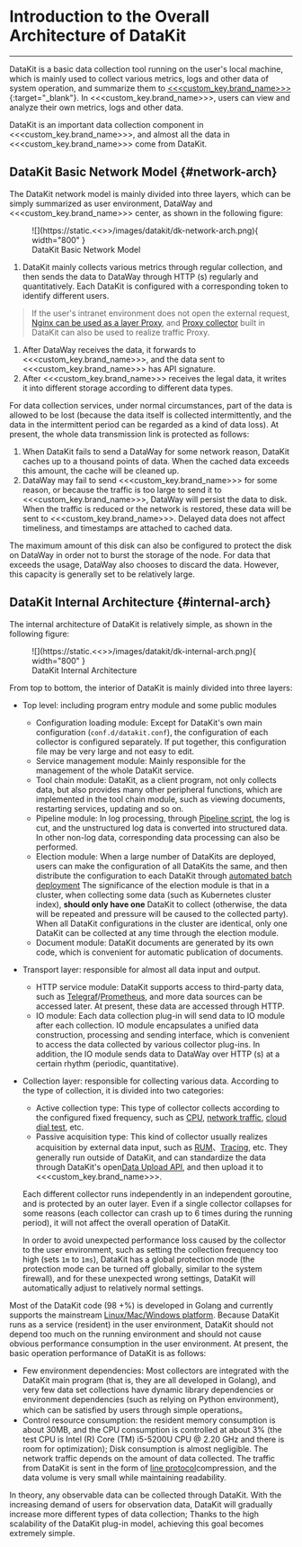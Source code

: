 # Introduction to the Overall Architecture of DataKit
---

DataKit is a basic data collection tool running on the user's local machine, which is mainly used to collect various metrics, logs and other data of system operation, and summarize them to [<<<custom_key.brand_name>>>](https://<<<custom_key.brand_main_domain>>>){:target="_blank"}. In <<<custom_key.brand_name>>>, users can view and analyze their own metrics, logs and other data.

DataKit is an important data collection component in <<<custom_key.brand_name>>>, and almost all the data in <<<custom_key.brand_name>>> come from DataKit.

## DataKit Basic Network Model {#network-arch}

The DataKit network model is mainly divided into three layers, which can be simply summarized as user environment, DataWay and <<<custom_key.brand_name>>> center, as shown in the following figure:

<figure markdown>
  ![](https://static.<<<custom_key.brand_main_domain>>>/images/datakit/dk-network-arch.png){ width="800" }
  <figcaption> DataKit Basic Network Model </figcaption>
</figure>

1. DataKit mainly collects various metrics through regular collection, and then sends the data to DataWay through HTTP (s) regularly and quantitatively. Each DataKit is configured with a corresponding token to identify different users.

> If the user's intranet environment does not open the external request, [Nginx can be used as a layer Proxy](../integrations/proxy.md#nginx-proxy), and [Proxy collector](../integrations/proxy.md) built in DataKit can also be used to realize traffic Proxy.

1. After DataWay receives the data, it forwards to <<<custom_key.brand_name>>>, and the data sent to <<<custom_key.brand_name>>> has API signature.
1. After <<<custom_key.brand_name>>> receives the legal data, it writes it into different storage according to different data types.

For data collection services, under normal circumstances, part of the data is allowed to be lost (because the data itself is collected intermittently, and the data in the intermittent period can be regarded as a kind of data loss). At present, the whole data transmission link is protected as follows:

1. When DataKit fails to send a DataWay for some network reason, DataKit caches up to a thousand points of data. When the cached data exceeds this amount, the cache will be cleaned up.
1. DataWay may fail to send <<<custom_key.brand_name>>> for some reason, or because the traffic is too large to send it to <<<custom_key.brand_name>>>, DataWay will persist the data to disk. When the traffic is reduced or the network is restored, these data will be sent to <<<custom_key.brand_name>>>. Delayed data does not affect timeliness, and timestamps are attached to cached data.

The maximum amount of this disk can also be configured to protect the disk on DataWay in order not to burst the storage of the node. For data that exceeds the usage, DataWay also chooses to discard the data. However, this capacity is generally set to be relatively large.

## DataKit Internal Architecture {#internal-arch}

The internal architecture of DataKit is relatively simple, as shown in the following figure:

<figure markdown>
  ![](https://static.<<<custom_key.brand_main_domain>>>/images/datakit/dk-internal-arch.png){ width="800" }
  <figcaption> DataKit Internal Architecture </figcaption>
</figure>

From top to bottom, the interior of DataKit is mainly divided into three layers:

- Top level: including program entry module and some public modules
    - Configuration loading module: Except for DataKit's own main configuration (`conf.d/datakit.conf`), the configuration of each collector is configured separately. If put together, this configuration file may be very large and not easy to edit.
    - Service management module: Mainly responsible for the management of the whole DataKit service.
    - Tool chain module: DataKit, as a client program, not only collects data, but also provides many other peripheral functions, which are implemented in the tool chain module, such as viewing documents, restarting services, updating and so on.
    - Pipeline module: In log processing, through  [Pipeline script](../pipeline/index.md), the log is cut, and the unstructured log data is converted into structured data. In other non-log data, corresponding data processing can also be performed.
    - Election module: When a large number of DataKits are deployed, users can make the configuration of all DataKits the same, and then distribute the configuration to each DataKit through [automated batch deployment](datakit-batch-deploy.md) The significance of the election module is that in a cluster, when collecting some data (such as Kubernetes cluster index), **should only have one**  DataKit to collect (otherwise, the data will be repeated and pressure will be caused to the collected party). When all DataKit configurations in the cluster are identical, only one DataKit can be collected at any time through the election module.
    - Document module: DataKit documents are generated by its own code, which is convenient for automatic publication of documents.

- Transport layer: responsible for almost all data input and output.
    - HTTP service module: DataKit supports access to third-party data, such as [Telegraf](../integrations/telegraf.md)/[Prometheus](../integrations/prom.md), and more data sources can be accessed later. At present, these data are accessed through HTTP.
    - IO module: Each data collection plug-in will send data to IO module after each collection. IO module encapsulates a unified data construction, processing and sending interface, which is convenient to access the data collected by various collector plug-ins. In addition, the IO module sends data to DataWay over HTTP (s) at a certain rhythm (periodic, quantitative).

- Collection layer: responsible for collecting various data. According to the type of collection, it is divided into two categories:
    - Active collection type: This type of collector collects according to the configured fixed frequency, such as [CPU](../integrations/cpu.md), [network traffic](../integrations/net.md), [cloud dial test](../integrations/dialtesting.md), etc.
    - Passive acquisition type: This kind of collector usually realizes acquisition by external data input, such as [RUM](../integrations/rum.md)、[Tracing](../integrations/ddtrace.md), etc. They generally run outside of DataKit, and can standardize the data through DataKit's open[Data Upload API](apis.md), and then upload it to <<<custom_key.brand_name>>>.

    Each different collector runs independently in an independent goroutine, and is protected by an outer layer. Even if a single collector collapses for some reasons (each collector can crash up to 6 times during the running period), it will not affect the overall operation of DataKit.

    In order to avoid unexpected performance loss caused by the collector to the user environment, such as setting the collection frequency too high (sets `1m` to `1ms`), DataKit has a global protection mode (the protection mode can be turned off globally, similar to the system firewall), and for these unexpected wrong settings, DataKit will automatically adjust to relatively normal settings.

Most of the DataKit code (98 +%) is developed in Golang and currently supports the mainstream  [Linux/Mac/Windows platform](datakit-service-how-to.md#install-dir). Because DataKit runs as a service (resident) in the user environment, DataKit should not depend too much on the running environment and should not cause obvious performance consumption in the user environment. At present, the basic operation performance of DataKit is as follows:

- Few environment dependencies: Most collectors are integrated with the DataKit main program (that is, they are all developed in Golang), and very few data set collections have dynamic library dependencies or environment dependencies (such as relying on Python environment), which can be satisfied by users through simple operations。
- Control resource consumption: the resident memory consumption is about 30MB, and the CPU consumption is controlled at about 3% (the test CPU is Intel (R) Core (TM) i5-5200U CPU @ 2.20 GHz and there is room for optimization); Disk consumption is almost negligible. The network traffic depends on the amount of data collected. The traffic from DataKit is sent in the form of [line protocol](apis.md)compression, and the data volume is very small while maintaining readability.

In theory, any observable data can be collected through DataKit. With the increasing demand of users for observation data, DataKit will gradually increase more different types of data collection; Thanks to the high scalability of the DataKit plug-in model, achieving this goal becomes extremely simple.
